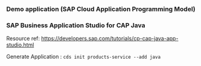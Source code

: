 ### Demo application (SAP Cloud Application Programming Model)
### SAP Business Application Studio for CAP Java

Resource ref: https://developers.sap.com/tutorials/cp-cap-java-app-studio.html

Generate Application : ```cds init products-service --add java```


